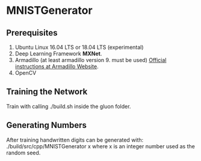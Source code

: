 <!-- (c) https://github.com/MontiCore/monticore -->
# MNISTGenerator

## Prerequisites
1. Ubuntu Linux 16.04 LTS or 18.04 LTS (experimental)
3. Deep Learning Framework **MXNet**.
4. Armadillo (at least armadillo version 9. must be used) [Official instructions at Armadillo Website](http://arma.sourceforge.net/download.html).
4. OpenCV 

## Training the Network
Train with calling ./build.sh inside the gluon folder.

## Generating Numbers
After training handwritten digits can be generated with: ./build/src/cpp/MNISTGenerator x 
where x is an integer number used as the random seed.

